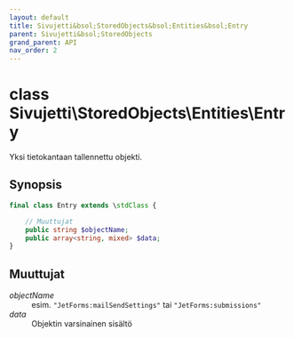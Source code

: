 ```yaml
---
layout: default
title: Sivujetti&bsol;StoredObjects&bsol;Entities&bsol;Entry
parent: Sivujetti&bsol;StoredObjects
grand_parent: API
nav_order: 2
---
```


# class Sivujetti\\StoredObjects\\Entities\\Entry

Yksi tietokantaan tallennettu objekti.

## Synopsis

```php
final class Entry extends \stdClass {

    // Muuttujat
    public string $objectName;
    public array<string, mixed> $data;
}
```

## Muuttujat

<dl>
    <dt><var>objectName</var></dt>
    <dd>esim. <span class="highlight"><code class="s2">"JetForms:mailSendSettings"</code></span> tai <span class="highlight"><code class="s2">"JetForms:submissions"</code></span></dd>
    <dt><var>data</var></dt>
    <dd>Objektin varsinainen sisältö</dd>
</dl>
